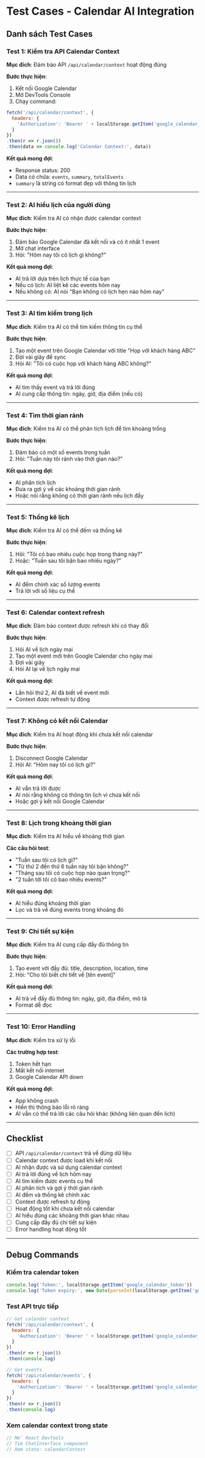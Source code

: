 # Test Cases - Calendar AI Integration

## Danh sách Test Cases

### Test 1: Kiểm tra API Calendar Context
**Mục đích**: Đảm bảo API `/api/calendar/context` hoạt động đúng

**Bước thực hiện**:
1. Kết nối Google Calendar
2. Mở DevTools Console
3. Chạy command:
```javascript
fetch('/api/calendar/context', {
  headers: {
    'Authorization': 'Bearer ' + localStorage.getItem('google_calendar_token')
  }
})
.then(r => r.json())
.then(data => console.log('Calendar Context:', data))
```

**Kết quả mong đợi**:
- Response status: 200
- Data có chứa: `events`, `summary`, `totalEvents`
- `summary` là string có format đẹp với thông tin lịch

---

### Test 2: AI hiểu lịch của người dùng
**Mục đích**: Kiểm tra AI có nhận được calendar context

**Bước thực hiện**:
1. Đảm bảo Google Calendar đã kết nối và có ít nhất 1 event
2. Mở chat interface
3. Hỏi: "Hôm nay tôi có lịch gì không?"

**Kết quả mong đợi**:
- AI trả lời dựa trên lịch thực tế của bạn
- Nếu có lịch: AI liệt kê các events hôm nay
- Nếu không có: AI nói "Bạn không có lịch hẹn nào hôm nay"

---

### Test 3: AI tìm kiếm trong lịch
**Mục đích**: Kiểm tra AI có thể tìm kiếm thông tin cụ thể

**Bước thực hiện**:
1. Tạo một event trên Google Calendar với title "Họp với khách hàng ABC"
2. Đợi vài giây để sync
3. Hỏi AI: "Tôi có cuộc họp với khách hàng ABC không?"

**Kết quả mong đợi**:
- AI tìm thấy event và trả lời đúng
- AI cung cấp thông tin: ngày, giờ, địa điểm (nếu có)

---

### Test 4: Tìm thời gian rảnh
**Mục đích**: Kiểm tra AI có thể phân tích lịch để tìm khoảng trống

**Bước thực hiện**:
1. Đảm bảo có một số events trong tuần
2. Hỏi: "Tuần này tôi rảnh vào thời gian nào?"

**Kết quả mong đợi**:
- AI phân tích lịch
- Đưa ra gợi ý về các khoảng thời gian rảnh
- Hoặc nói rằng không có thời gian rảnh nếu lịch đầy

---

### Test 5: Thống kê lịch
**Mục đích**: Kiểm tra AI có thể đếm và thống kê

**Bước thực hiện**:
1. Hỏi: "Tôi có bao nhiêu cuộc họp trong tháng này?"
2. Hoặc: "Tuần sau tôi bận bao nhiêu ngày?"

**Kết quả mong đợi**:
- AI đếm chính xác số lượng events
- Trả lời với số liệu cụ thể

---

### Test 6: Calendar context refresh
**Mục đích**: Đảm bảo context được refresh khi có thay đổi

**Bước thực hiện**:
1. Hỏi AI về lịch ngày mai
2. Tạo một event mới trên Google Calendar cho ngày mai
3. Đợi vài giây
4. Hỏi AI lại về lịch ngày mai

**Kết quả mong đợi**:
- Lần hỏi thứ 2, AI đã biết về event mới
- Context được refresh tự động

---

### Test 7: Không có kết nối Calendar
**Mục đích**: Kiểm tra AI hoạt động khi chưa kết nối calendar

**Bước thực hiện**:
1. Disconnect Google Calendar
2. Hỏi AI: "Hôm nay tôi có lịch gì?"

**Kết quả mong đợi**:
- AI vẫn trả lời được
- AI nói rằng không có thông tin lịch vì chưa kết nối
- Hoặc gợi ý kết nối Google Calendar

---

### Test 8: Lịch trong khoảng thời gian
**Mục đích**: Kiểm tra AI hiểu về khoảng thời gian

**Các câu hỏi test**:
- "Tuần sau tôi có lịch gì?"
- "Từ thứ 2 đến thứ 6 tuần này tôi bận không?"
- "Tháng sau tôi có cuộc họp nào quan trọng?"
- "2 tuần tới tôi có bao nhiêu events?"

**Kết quả mong đợi**:
- AI hiểu đúng khoảng thời gian
- Lọc và trả về đúng events trong khoảng đó

---

### Test 9: Chi tiết sự kiện
**Mục đích**: Kiểm tra AI cung cấp đầy đủ thông tin

**Bước thực hiện**:
1. Tạo event với đầy đủ: title, description, location, time
2. Hỏi: "Cho tôi biết chi tiết về [tên event]"

**Kết quả mong đợi**:
- AI trả về đầy đủ thông tin: ngày, giờ, địa điểm, mô tả
- Format dễ đọc

---

### Test 10: Error Handling
**Mục đích**: Kiểm tra xử lý lỗi

**Các trường hợp test**:
1. Token hết hạn
2. Mất kết nối internet
3. Google Calendar API down

**Kết quả mong đợi**:
- App không crash
- Hiển thị thông báo lỗi rõ ràng
- AI vẫn có thể trả lời các câu hỏi khác (không liên quan đến lịch)

---

## Checklist

- [ ] API `/api/calendar/context` trả về đúng dữ liệu
- [ ] Calendar context được load khi kết nối
- [ ] AI nhận được và sử dụng calendar context
- [ ] AI trả lời đúng về lịch hôm nay
- [ ] AI tìm kiếm được events cụ thể
- [ ] AI phân tích và gợi ý thời gian rảnh
- [ ] AI đếm và thống kê chính xác
- [ ] Context được refresh tự động
- [ ] Hoạt động tốt khi chưa kết nối calendar
- [ ] AI hiểu đúng các khoảng thời gian khác nhau
- [ ] Cung cấp đầy đủ chi tiết sự kiện
- [ ] Error handling hoạt động tốt

---

## Debug Commands

### Kiểm tra calendar token
```javascript
console.log('Token:', localStorage.getItem('google_calendar_token'))
console.log('Token expiry:', new Date(parseInt(localStorage.getItem('google_token_expiry'))))
```

### Test API trực tiếp
```javascript
// Get calendar context
fetch('/api/calendar/context', {
  headers: {
    'Authorization': 'Bearer ' + localStorage.getItem('google_calendar_token')
  }
})
.then(r => r.json())
.then(console.log)

// Get events
fetch('/api/calendar/events', {
  headers: {
    'Authorization': 'Bearer ' + localStorage.getItem('google_calendar_token')
  }
})
.then(r => r.json())
.then(console.log)
```

### Xem calendar context trong state
```javascript
// Mở React DevTools
// Tìm ChatInterface component
// Xem state: calendarContext
```
